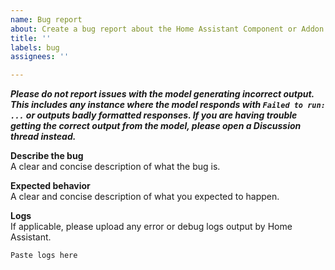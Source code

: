 ```yaml
---
name: Bug report
about: Create a bug report about the Home Assistant Component or Addon
title: ''
labels: bug
assignees: ''

---
```


***Please do not report issues with the model generating incorrect output. This includes any instance where the model responds with `Failed to run: ...` or outputs badly formatted responses. If you are having trouble getting the correct output from the model, please open a Discussion thread instead.***

**Describe the bug**  
A clear and concise description of what the bug is.

**Expected behavior**  
A clear and concise description of what you expected to happen.

**Logs**  
If applicable, please upload any error or debug logs output by Home Assistant.
```
Paste logs here
```
